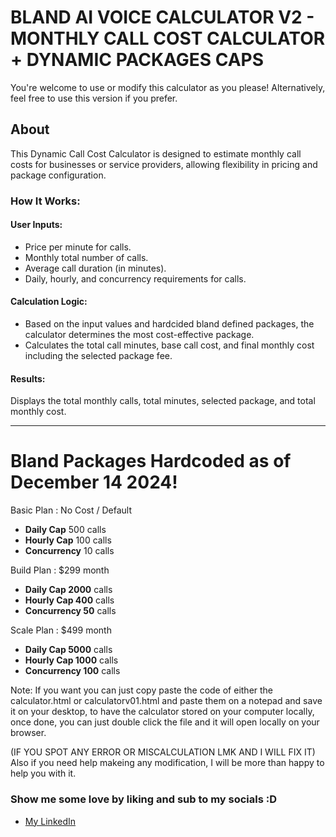 # BLAND AI VOICE CALCULATOR V2 - MONTHLY CALL COST CALCULATOR + DYNAMIC PACKAGES CAPS
You're welcome to use or modify this calculator as you please! Alternatively, feel free to use this version if you prefer.

## About
This Dynamic Call Cost Calculator is designed to estimate monthly call costs for businesses or service providers, allowing flexibility in pricing and package configuration.

### How It Works:
#### User Inputs:
- Price per minute for calls.
- Monthly total number of calls.
- Average call duration (in minutes).
- Daily, hourly, and concurrency requirements for calls.


#### Calculation Logic:
- Based on the input values and hardcided bland defined packages, the calculator determines the most cost-effective package.
- Calculates the total call minutes, base call cost, and final monthly cost including the selected package fee.

#### Results:
Displays the total monthly calls, total minutes, selected package, and total monthly cost. 


-----------------------------------------------------------------------------------

# Bland Packages Hardcoded as of December 14 2024!
Basic Plan : No Cost / Default
- **Daily Cap** 500 calls
- **Hourly Cap** 100 calls
- **Concurrency** 10 calls

Build Plan : $299 month
- **Daily Cap 2000** calls
- **Hourly Cap 400**  calls
- **Concurrency 50** calls

Scale Plan : $499 month
- **Daily Cap 5000** calls
- **Hourly Cap 1000**  calls
- **Concurrency 100** calls


Note: If you want you can just copy paste the code of either the calculator.html or calculatorv01.html and paste them on a notepad and save it on your desktop, to have the calculator stored on your computer locally, once done, you can just double click the file and it will open locally on your browser.

(IF YOU SPOT ANY ERROR OR MISCALCULATION LMK AND I WILL FIX IT)
Also if you need help makeing any modification, I will be more than happy to help you with it.



### Show me some love by liking and sub to my socials :D 
- [My LinkedIn](https://www.linkedin.com/in/cesar-anaya/)

